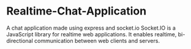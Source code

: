 # Realtime-Chat-Application
A chat application made using express and socket.io
Socket.IO is a JavaScript library for realtime web applications. It enables realtime, bi-directional communication between web clients and servers.
